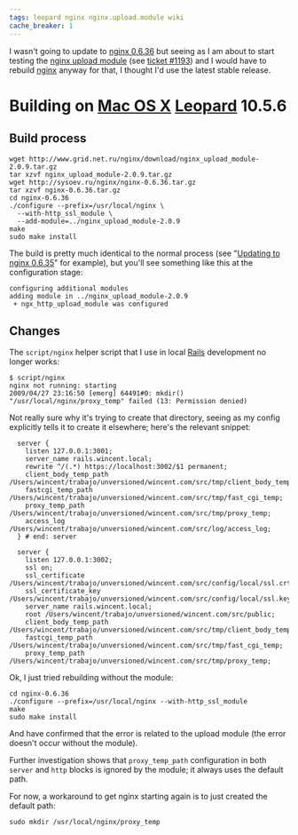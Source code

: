 ```yaml
---
tags: leopard nginx nginx.upload.module wiki
cache_breaker: 1
---
```


I wasn't going to update to [nginx 0.6.36](/wiki/nginx_0.6.36) but seeing as I am about to start testing the [nginx upload module](/wiki/nginx_upload_module) (see [ticket \#1193](/issues/1193)) and I would have to rebuild [nginx](/wiki/nginx) anyway for that, I thought I'd use the latest stable release.

# Building on [Mac OS X](/wiki/Mac_OS_X) [Leopard](/wiki/Leopard) 10.5.6

## Build process

    wget http://www.grid.net.ru/nginx/download/nginx_upload_module-2.0.9.tar.gz
    tar xzvf nginx_upload_module-2.0.9.tar.gz
    wget http://sysoev.ru/nginx/nginx-0.6.36.tar.gz
    tar xzvf nginx-0.6.36.tar.gz
    cd nginx-0.6.36
    ./configure --prefix=/usr/local/nginx \
      --with-http_ssl_module \
      --add-module=../nginx_upload_module-2.0.9
    make
    sudo make install

The build is pretty much identical to the normal process (see "[Updating to nginx 0.6.35](/wiki/Updating_to_nginx_0.6.35)" for example), but you'll see something like this at the configuration stage:

    configuring additional modules
    adding module in ../nginx_upload_module-2.0.9
     + ngx_http_upload_module was configured

## Changes

The `script/nginx` helper script that I use in local [Rails](/wiki/Rails) development no longer works:

    $ script/nginx
    nginx not running: starting
    2009/04/27 23:16:50 [emerg] 64491#0: mkdir() "/usr/local/nginx/proxy_temp" failed (13: Permission denied)

Not really sure why it's trying to create that directory, seeing as my config explicitly tells it to create it elsewhere; here's the relevant snippet:

      server {
        listen 127.0.0.1:3001;
        server_name rails.wincent.local;
        rewrite ^/(.*) https://localhost:3002/$1 permanent;
        client_body_temp_path /Users/wincent/trabajo/unversioned/wincent.com/src/tmp/client_body_temp;
        fastcgi_temp_path /Users/wincent/trabajo/unversioned/wincent.com/src/tmp/fast_cgi_temp;
        proxy_temp_path /Users/wincent/trabajo/unversioned/wincent.com/src/tmp/proxy_temp;
        access_log /Users/wincent/trabajo/unversioned/wincent.com/src/log/access_log;
      } # end: server

      server {
        listen 127.0.0.1:3002;
        ssl on;
        ssl_certificate /Users/wincent/trabajo/unversioned/wincent.com/src/config/local/ssl.crt;
        ssl_certificate_key /Users/wincent/trabajo/unversioned/wincent.com/src/config/local/ssl.key;
        server_name rails.wincent.local;
        root /Users/wincent/trabajo/unversioned/wincent.com/src/public;
        client_body_temp_path /Users/wincent/trabajo/unversioned/wincent.com/src/tmp/client_body_temp;
        fastcgi_temp_path /Users/wincent/trabajo/unversioned/wincent.com/src/tmp/fast_cgi_temp;
        proxy_temp_path /Users/wincent/trabajo/unversioned/wincent.com/src/tmp/proxy_temp;

Ok, I just tried rebuilding without the module:

    cd nginx-0.6.36
    ./configure --prefix=/usr/local/nginx --with-http_ssl_module
    make
    sudo make install

And have confirmed that the error is related to the upload module (the error doesn't occur without the module).

Further investigation shows that `proxy_temp_path` configuration in both `server` and `http` blocks is ignored by the module; it always uses the default path.

For now, a workaround to get nginx starting again is to just created the default path:

    sudo mkdir /usr/local/nginx/proxy_temp
